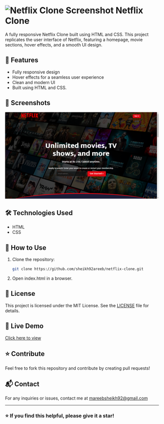 # <img src="assets/favicon.ico" alt="Netflix Clone Screenshot" width="20"> Netflix Clone

A fully responsive Netflix Clone built using HTML and CSS. This project replicates the user interface of Netflix, featuring a homepage, movie sections, hover effects, and a smooth UI design.

## 🚀 Features
- Fully responsive design
- Hover effects for a seamless user experience
- Clean and modern UI
- Built using HTML and CSS.

## 📸 Screenshots
![Netflix Clone Screenshot](preview.png)

## 🛠 Technologies Used
- HTML
- CSS

## 📌 How to Use
1. Clone the repository:  
    ```sh
    git clone https://github.com/sheikh92areeb/netflix-clone.git
    ```
2. Open index.html in a browser.

## 📜 License
This project is licensed under the MIT License. See the [LICENSE](LICENSE) file for details.

## 🔗 Live Demo
[Click here to view](https://sheikh92areeb.github.io/netflix-clone)

## ⭐ Contribute
Feel free to fork this repository and contribute by creating pull requests!

## 📬 Contact
For any inquiries or issues, contact me at [mareebsheikh92@gmail.com](mailto:mareebsheikh92@gmail.com)

---
### ⭐ If you find this helpful, please give it a star!